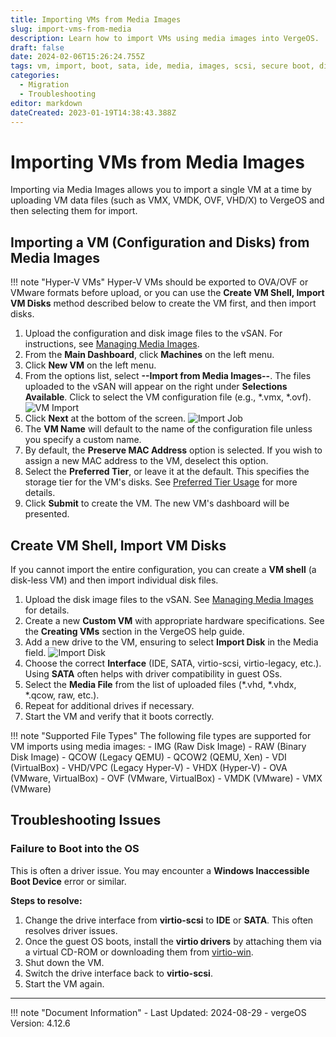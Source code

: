 ```yaml
---
title: Importing VMs from Media Images
slug: import-vms-from-media
description: Learn how to import VMs using media images into VergeOS.
draft: false
date: 2024-02-06T15:26:24.755Z
tags: vm, import, boot, sata, ide, media, images, scsi, secure boot, disk, media images, not bootable, not booting, troubleshooting, troubleshoot, vm wont boot, wont start, import vm
categories:
  - Migration
  - Troubleshooting
editor: markdown
dateCreated: 2023-01-19T14:38:43.388Z
---
```


# Importing VMs from Media Images

Importing via Media Images allows you to import a single VM at a time by uploading VM data files (such as VMX, VMDK, OVF, VHD/X) to VergeOS and then selecting them for import.

## Importing a VM (Configuration and Disks) from Media Images

!!! note "Hyper-V VMs"
    Hyper-V VMs should be exported to OVA/OVF or VMware formats before upload, or you can use the **Create VM Shell, Import VM Disks** method described below to create the VM first, and then import disks.

1. Upload the configuration and disk image files to the vSAN. For instructions, see [Managing Media Images](/docs/knowledge-base/managing-media-images/).
2. From the **Main Dashboard**, click **Machines** on the left menu.
3. Click **New VM** on the left menu.
4. From the options list, select **--Import from Media Images--**. The files uploaded to the vSAN will appear on the right under **Selections Available**. Click to select the VM configuration file (e.g., \*.vmx, \*.ovf).
   ![VM Import](/docs/public/2023-01-19_12_01_04-2023-01-19_10_35_31-yottadoc___new_virtual_machine.png_%E2%80%8E-_photos.png)
5. Click **Next** at the bottom of the screen.
   ![Import Job](https://verge-io.github.io/docs/public/2023-01-19_11_08_23-yottadoc__import_job.png)
6. The **VM Name** will default to the name of the configuration file unless you specify a custom name.
7. By default, the **Preserve MAC Address** option is selected. If you wish to assign a new MAC address to the VM, deselect this option.
8. Select the **Preferred Tier**, or leave it at the default. This specifies the storage tier for the VM's disks. See [Preferred Tier Usage](/docs/knowledge-base/preferred-tier-usage) for more details.
9. Click **Submit** to create the VM. The new VM's dashboard will be presented.

## Create VM Shell, Import VM Disks

If you cannot import the entire configuration, you can create a **VM shell** (a disk-less VM) and then import individual disk files.

1. Upload the disk image files to the vSAN. See [Managing Media Images](/docs/knowledge-base/managing-media-images) for details.
2. Create a new **Custom VM** with appropriate hardware specifications. See the **Creating VMs** section in the VergeOS help guide.
3. Add a new drive to the VM, ensuring to select **Import Disk** in the Media field.
   ![Import Disk](https://verge-io.github.io/docs/public/2023-01-19_11_20_24-importdiskvm.png)
4. Choose the correct **Interface** (IDE, SATA, virtio-scsi, virtio-legacy, etc.). Using **SATA** often helps with driver compatibility in guest OSs.
5. Select the **Media File** from the list of uploaded files (\*.vhd, \*.vhdx, \*.qcow, raw, etc.).
6. Repeat for additional drives if necessary.
7. Start the VM and verify that it boots correctly.

!!! note "Supported File Types"
    The following file types are supported for VM imports using media images:
    - IMG (Raw Disk Image)
    - RAW (Binary Disk Image)
    - QCOW (Legacy QEMU)
    - QCOW2 (QEMU, Xen)
    - VDI (VirtualBox)
    - VHD/VPC (Legacy Hyper-V)
    - VHDX (Hyper-V)
    - OVA (VMware, VirtualBox)
    - OVF (VMware, VirtualBox)
    - VMDK (VMware)
    - VMX (VMware)

## Troubleshooting Issues

### Failure to Boot into the OS

This is often a driver issue. You may encounter a **Windows Inaccessible Boot Device** error or similar.

**Steps to resolve:**

1. Change the drive interface from **virtio-scsi** to **IDE** or **SATA**. This often resolves driver issues.
2. Once the guest OS boots, install the **virtio drivers** by attaching them via a virtual CD-ROM or downloading them from [virtio-win](https://fedorapeople.org/groups/virt/virtio-win/direct-downloads/stable-virtio/virtio-win.iso).
3. Shut down the VM.
4. Switch the drive interface back to **virtio-scsi**.
5. Start the VM again.

---

!!! note "Document Information"
    - Last Updated: 2024-08-29
    - vergeOS Version: 4.12.6
